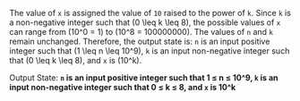 The value of `x` is assigned the value of `10` raised to the power of `k`. Since `k` is a non-negative integer such that \(0 \leq k \leq 8\), the possible values of `x` can range from \(10^0 = 1\) to \(10^8 = 100000000\). The values of `n` and `k` remain unchanged. Therefore, the output state is: `n` is an input positive integer such that \(1 \leq n \leq 10^9\), `k` is an input non-negative integer such that \(0 \leq k \leq 8\), and `x` is \(10^k\).

Output State: **`n` is an input positive integer such that 1 ≤ n ≤ 10^9, `k` is an input non-negative integer such that 0 ≤ k ≤ 8, and `x` is 10^k**